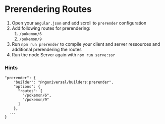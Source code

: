 # Prerendering Routes
1. Open your `angular.json` and add scroll to `prerender` configuration
2. Add following routes for prerendering:
   1. `/pokemon/6`
   2. `/pokemon/9`
3. Run `npm run prerender`  to compile your client and server ressources and additional prerendering the routes
4. Run the node Server again with `npm run serve:ssr`

### Hints

```
"prerender": {
    "builder": "@nguniversal/builders:prerender",
    "options": {
      "routes": [
        "/pokemon/6",
        "/pokemon/9"
      ]
    },
  ...
}
```





